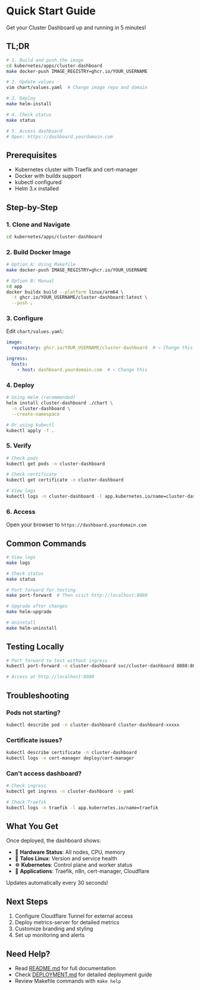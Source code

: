 # Quick Start Guide

Get your Cluster Dashboard up and running in 5 minutes!

## TL;DR

```bash
# 1. Build and push the image
cd kubernetes/apps/cluster-dashboard
make docker-push IMAGE_REGISTRY=ghcr.io/YOUR_USERNAME

# 2. Update values
vim chart/values.yaml  # Change image repo and domain

# 3. Deploy
make helm-install

# 4. Check status
make status

# 5. Access dashboard
# Open: https://dashboard.yourdomain.com
```

## Prerequisites

- Kubernetes cluster with Traefik and cert-manager
- Docker with buildx support
- kubectl configured
- Helm 3.x installed

## Step-by-Step

### 1. Clone and Navigate

```bash
cd kubernetes/apps/cluster-dashboard
```

### 2. Build Docker Image

```bash
# Option A: Using Makefile
make docker-push IMAGE_REGISTRY=ghcr.io/YOUR_USERNAME

# Option B: Manual
cd app
docker buildx build --platform linux/arm64 \
  -t ghcr.io/YOUR_USERNAME/cluster-dashboard:latest \
  --push .
```

### 3. Configure

Edit `chart/values.yaml`:

```yaml
image:
  repository: ghcr.io/YOUR_USERNAME/cluster-dashboard  # ← Change this

ingress:
  hosts:
    - host: dashboard.yourdomain.com  # ← Change this
```

### 4. Deploy

```bash
# Using Helm (recommended)
helm install cluster-dashboard ./chart \
  -n cluster-dashboard \
  --create-namespace

# Or using kubectl
kubectl apply -f .
```

### 5. Verify

```bash
# Check pods
kubectl get pods -n cluster-dashboard

# Check certificate
kubectl get certificate -n cluster-dashboard

# View logs
kubectl logs -n cluster-dashboard -l app.kubernetes.io/name=cluster-dashboard
```

### 6. Access

Open your browser to `https://dashboard.yourdomain.com`

## Common Commands

```bash
# View logs
make logs

# Check status
make status

# Port forward for testing
make port-forward  # Then visit http://localhost:8080

# Upgrade after changes
make helm-upgrade

# Uninstall
make helm-uninstall
```

## Testing Locally

```bash
# Port forward to test without ingress
kubectl port-forward -n cluster-dashboard svc/cluster-dashboard 8080:80

# Access at http://localhost:8080
```

## Troubleshooting

### Pods not starting?

```bash
kubectl describe pod -n cluster-dashboard cluster-dashboard-xxxxx
```

### Certificate issues?

```bash
kubectl describe certificate -n cluster-dashboard
kubectl logs -n cert-manager deploy/cert-manager
```

### Can't access dashboard?

```bash
# Check ingress
kubectl get ingress -n cluster-dashboard -o yaml

# Check Traefik
kubectl logs -n traefik -l app.kubernetes.io/name=traefik
```

## What You Get

Once deployed, the dashboard shows:

- 🔧 **Hardware Status**: All nodes, CPU, memory
- 🐧 **Talos Linux**: Version and service health
- ☸️ **Kubernetes**: Control plane and worker status
- 🚀 **Applications**: Traefik, n8n, cert-manager, Cloudflare

Updates automatically every 30 seconds!

## Next Steps

1. Configure Cloudflare Tunnel for external access
2. Deploy metrics-server for detailed metrics
3. Customize branding and styling
4. Set up monitoring and alerts

## Need Help?

- Read [README.md](README.md) for full documentation
- Check [DEPLOYMENT.md](DEPLOYMENT.md) for detailed deployment guide
- Review Makefile commands with `make help`
